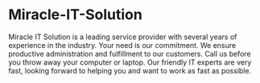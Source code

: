 # Miracle-IT-Solution
Miracle IT Solution is a leading service provider with several years of experience in the industry. Your need is our commitment. We ensure productive administration and fulfillment to our customers. Call us before you throw away your computer or laptop. Our friendly IT experts are very fast, looking forward to helping you and want to work as fast as possible.
